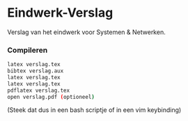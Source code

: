 Eindwerk-Verslag
================

Verslag van het eindwerk voor Systemen & Netwerken.

### Compileren ###

```bash
latex verslag.tex
bibtex verslag.aux
latex verslag.tex
latex verslag.tex
pdflatex verslag.tex
open verslag.pdf (optioneel)
```

(Steek dat dus in een bash scriptje of in een vim keybinding)
